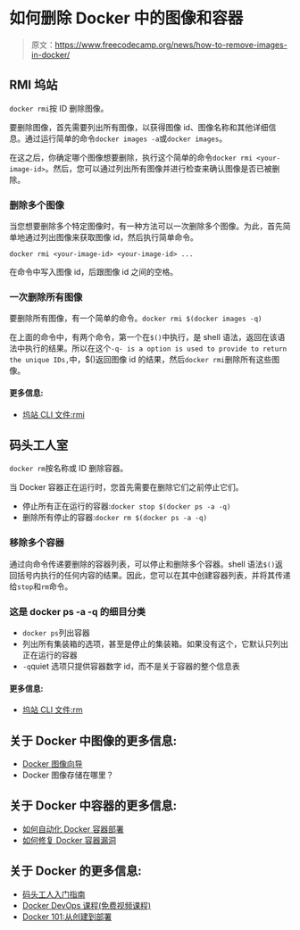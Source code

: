 # 如何删除 Docker 中的图像和容器

> 原文：<https://www.freecodecamp.org/news/how-to-remove-images-in-docker/>

## **RMI 坞站**

`docker rmi`按 ID 删除图像。

要删除图像，首先需要列出所有图像，以获得图像 id、图像名称和其他详细信息。通过运行简单的命令`docker images -a`或`docker images`。

在这之后，你确定哪个图像想要删除，执行这个简单的命令`docker rmi <your-image-id>`。然后，您可以通过列出所有图像并进行检查来确认图像是否已被删除。

### **删除多个图像**

当您想要删除多个特定图像时，有一种方法可以一次删除多个图像。为此，首先简单地通过列出图像来获取图像 id，然后执行简单命令。

`docker rmi <your-image-id> <your-image-id> ...`

在命令中写入图像 id，后跟图像 id 之间的空格。

### **一次删除所有图像**

要删除所有图像，有一个简单的命令。`docker rmi $(docker images -q)`

在上面的命令中，有两个命令，第一个在`$()`中执行，是 shell 语法，返回在该语法中执行的结果。所以在这个`-q- is a option is used to provide to return the unique IDs,`中，$()返回图像 id 的结果，然后`docker rmi`删除所有这些图像。

#### **更多信息:**

*   [坞站 CLI 文件:rmi](https://docs.docker.com/engine/reference/commandline/rm/)

## **码头工人室**

`docker rm`按名称或 ID 删除容器。

当 Docker 容器正在运行时，您首先需要在删除它们之前停止它们。

*   停止所有正在运行的容器:`docker stop $(docker ps -a -q)`
*   删除所有停止的容器:`docker rm $(docker ps -a -q)`

### **移除多个容器**

通过向命令传递要删除的容器列表，可以停止和删除多个容器。shell 语法`$()`返回括号内执行的任何内容的结果。因此，您可以在其中创建容器列表，并将其传递给`stop`和`rm`命令。

### 这是 docker ps -a -q 的细目分类

*   `docker ps`列出容器
*   列出所有集装箱的选项，甚至是停止的集装箱。如果没有这个，它默认只列出正在运行的容器
*   `-q`quiet 选项只提供容器数字 id，而不是关于容器的整个信息表

#### **更多信息:**

*   [坞站 CLI 文件:rm](https://docs.docker.com/engine/reference/commandline/rm/)

## 关于 Docker 中图像的更多信息:

*   [Docker 图像向导](https://www.freecodecamp.org/news/docker-image-guide-how-to-remove-and-delete-docker-images-stop-containers-and-remove-all-volumes/)
*   Docker 图像存储在哪里？

## 关于 Docker 中容器的更多信息:

*   [如何自动化 Docker 容器部署](https://www.freecodecamp.org/news/automate-docker-container-deployment-via-maven-53a855e26d3e/)
*   [如何修复 Docker 容器漏洞](https://www.freecodecamp.org/news/how-to-find-and-fix-docker-container-vulnerabilities-in-2020/)

## 关于 Docker 的更多信息:

*   [码头工人入门指南](https://www.freecodecamp.org/news/a-beginners-guide-to-docker-how-to-create-your-first-docker-application-cc03de9b639f/)
*   [Docker DevOps 课程(免费视频课程)](https://www.freecodecamp.org/news/docker-devops-course/)
*   [Docker 101:从创建到部署](https://www.freecodecamp.org/news/docker-101-creation-to-deployment/)